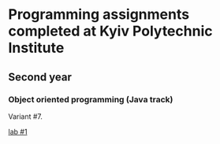 # Programming assignments completed at Kyiv Polytechnic Institute

## Second year

### Object oriented programming (Java track)
Variant #7.

[lab #1](src/main/java/com/nikitavbv/assignments/oop/lab1)